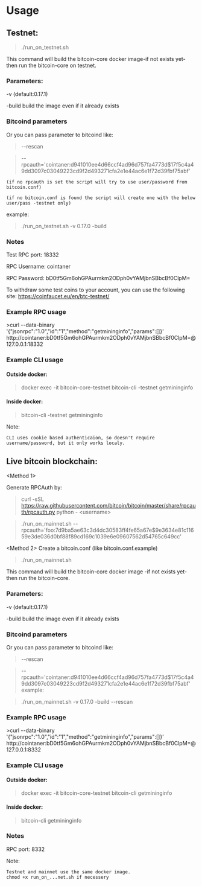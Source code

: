 <h1>Usage</h1>

<h2>Testnet:</h2>

>./run_on_testnet.sh

This command will build the bitcoin-core docker image-if not exists yet- then run the bitcoin-core on testnet.

<h3>Parameters:</h3>

-v (default:0.17.1)

-build build the image even if it already exists

<h3>Bitcoind parameters</h3>
Or you can pass parameter to bitcoind like:

>--rescan

>--rpcauth='cointaner:d941010ee4d66ccf4ad96d757fa4773d$17f5c4a49dd3097c03049223cd9f2d493271cfa2e1e44ac6e1f72d39fbf75abf'

    (if no rpcauth is set the script will try to use user/password from bitcoin.conf)

    (if no bitcoin.conf is found the script will create one with the below user/pass -testnet only)

example:

> ./run_on_testnet.sh -v 0.17.0 -build

<h3>Notes</h3>

Test RPC port: 18332

RPC Username: cointaner

RPC Password: bD0tf5Gm6ohGPAurmkm2ODph0vYAMjbnSBbcBf0ClpM=

To withdraw some test coins to your account, you can use the following site:
https://coinfaucet.eu/en/btc-testnet/


<h3>Example RPC usage</h3>
>curl --data-binary '{"jsonrpc":"1.0","id":"1","method":"getmininginfo","params":[]}' http://cointaner:bD0tf5Gm6ohGPAurmkm2ODph0vYAMjbnSBbcBf0ClpM=@127.0.0.1:18332

<h3>Example CLI usage</h3>
<h4>Outside docker:</h4>

>docker exec -it bitcoin-core-testnet bitcoin-cli -testnet getmininginfo


<h4>Inside docker:</h4>

>bitcoin-cli -testnet getmininginfo


Note: 

    CLI uses cookie based authenticaion, so doesn't require username/password, but it only works localy.

<h2>Live bitcoin blockchain:</h2>

<Method 1>

Generate RPCAuth by:
>curl -sSL https://raw.githubusercontent.com/bitcoin/bitcoin/master/share/rpcauth/rpcauth.py python - \<username>



>./run_on_mainnet.sh --rpcauth='foo:7d9ba5ae63c3d4dc30583ff4fe65a67e$9e3634e81c11659e3de036d0bf88f89cd169c1039e6e09607562d54765c649cc'


<Method 2>
Create a bitcoin.conf (like bitcoin.conf.example)

>./run_on_mainnet.sh



This command will build the bitcoin-core docker image -if not exists yet- then run the bitcoin-core.

<h3>Parameters:</h3>

-v (default:0.17.1)

-build build the image even if it already exists

<h3>Bitcoind parameters</h3>
Or you can pass parameter to bitcoind like:

>--rescan

>--rpcauth='cointaner:d941010ee4d66ccf4ad96d757fa4773d$17f5c4a49dd3097c03049223cd9f2d493271cfa2e1e44ac6e1f72d39fbf75abf'
example:

> ./run_on_mainnet.sh -v 0.17.0 -build --rescan

<h3>Example RPC usage</h3>
>curl --data-binary '{"jsonrpc":"1.0","id":"1","method":"getmininginfo","params":[]}' http://cointaner:bD0tf5Gm6ohGPAurmkm2ODph0vYAMjbnSBbcBf0ClpM=@127.0.0.1:8332

<h3>Example CLI usage</h3>
<h4>Outside docker:</h4>

>docker exec -it bitcoin-core-testnet bitcoin-cli getmininginfo


<h4>Inside docker:</h4>

>bitcoin-cli getmininginfo

<h3>Notes</h3>

RPC port: 8332


Note:  

    Testnet and mainnet use the same docker image.
    chmod +x run_on_...net.sh if necessery